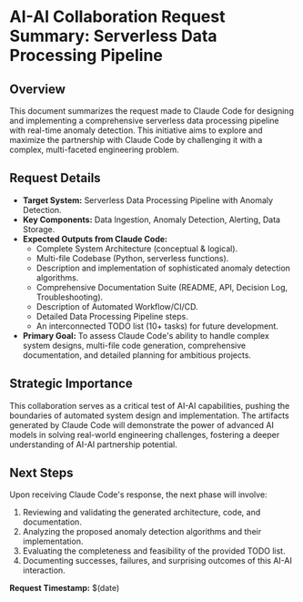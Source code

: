 # AI-AI Collaboration Request Summary: Serverless Data Processing Pipeline

## Overview
This document summarizes the request made to Claude Code for designing and implementing a comprehensive serverless data processing pipeline with real-time anomaly detection. This initiative aims to explore and maximize the partnership with Claude Code by challenging it with a complex, multi-faceted engineering problem.

## Request Details
*   **Target System:** Serverless Data Processing Pipeline with Anomaly Detection.
*   **Key Components:** Data Ingestion, Anomaly Detection, Alerting, Data Storage.
*   **Expected Outputs from Claude Code:**
    *   Complete System Architecture (conceptual & logical).
    *   Multi-file Codebase (Python, serverless functions).
    *   Description and implementation of sophisticated anomaly detection algorithms.
    *   Comprehensive Documentation Suite (README, API, Decision Log, Troubleshooting).
    *   Description of Automated Workflow/CI/CD.
    *   Detailed Data Processing Pipeline steps.
    *   An interconnected TODO list (10+ tasks) for future development.
*   **Primary Goal:** To assess Claude Code's ability to handle complex system designs, multi-file code generation, comprehensive documentation, and detailed planning for ambitious projects.

## Strategic Importance
This collaboration serves as a critical test of AI-AI capabilities, pushing the boundaries of automated system design and implementation. The artifacts generated by Claude Code will demonstrate the power of advanced AI models in solving real-world engineering challenges, fostering a deeper understanding of AI-AI partnership potential.

## Next Steps
Upon receiving Claude Code's response, the next phase will involve:
1.  Reviewing and validating the generated architecture, code, and documentation.
2.  Analyzing the proposed anomaly detection algorithms and their implementation.
3.  Evaluating the completeness and feasibility of the provided TODO list.
4.  Documenting successes, failures, and surprising outcomes of this AI-AI interaction.

**Request Timestamp:** $(date)
